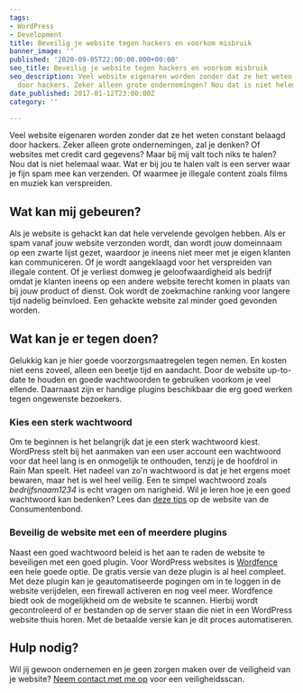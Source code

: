 ```yaml
---
tags:
- WordPress
- Development
title: Beveilig je website tegen hackers en voorkom misbruik
banner_image: ''
published: '2020-09-05T22:00:00.000+00:00'
seo_title: Beveilig je website tegen hackers en voorkom misbruik
seo_description: Veel website eigenaren worden zonder dat ze het weten constant belaagd
  door hackers. Zeker alleen grote ondernemingen? Nou dat is niet helemaal waar...
date_published: 2017-01-12T23:00:00Z
category: ''

---
```

Veel website eigenaren worden zonder dat ze het weten constant belaagd door hackers. Zeker alleen grote ondernemingen, zal je denken? Of websites met credit card gegevens? Maar bij mij valt toch niks te halen? Nou dat is niet helemaal waar. Wat er bij jou te halen valt is een server waar je fijn spam mee kan verzenden. Of waarmee je illegale content zoals films en muziek kan verspreiden.

## Wat kan mij gebeuren?

Als je website is gehackt kan dat hele vervelende gevolgen hebben. Als er spam vanaf jouw website verzonden wordt, dan wordt jouw domeinnaam op een zwarte lijst gezet, waardoor je ineens niet meer met je eigen klanten kan communiceren. Of je wordt aangeklaagd voor het verspreiden van illegale content. Of je verliest domweg je geloofwaardigheid als bedrijf omdat je klanten ineens op een andere website terecht komen in plaats van bij jouw product of dienst. Ook wordt de zoekmachine ranking voor langere tijd nadelig beïnvloed. Een gehackte website zal minder goed gevonden worden.

## Wat kan je er tegen doen?

Gelukkig kan je hier goede voorzorgsmaatregelen tegen nemen. En kosten niet eens zoveel, alleen een beetje tijd en aandacht. Door de website up-to-date te houden en goede wachtwoorden te gebruiken voorkom je veel ellende. Daarnaast zijn er handige plugins beschikbaar die erg goed werken tegen ongewenste bezoekers.

### Kies een sterk wachtwoord

Om te beginnen is het belangrijk dat je een sterk wachtwoord kiest. WordPress stelt bij het aanmaken van een user account een wachtwoord voor dat heel lang is en onmogelijk te onthouden, tenzij je de hoofdrol in Rain Man speelt. Het nadeel van zo'n wachtwoord is dat je het ergens moet bewaren, maar het is wel heel veilig. Een te simpel wachtwoord zoals _bedrijfsnaam1234_ is echt vragen om narigheid. Wil je leren hoe je een goed wachtwoord kan bedenken? Lees dan [deze tips](https://www.consumentenbond.nl/internet-privacy/wachtwoord-onthouden) op de website van de Consumentenbond.

### Beveilig de website met een of meerdere plugins

Naast een goed wachtwoord beleid is het aan te raden de website te beveiligen met een goed plugin. Voor WordPress websites is [Wordfence](https://www.wordfence.com/) een hele goede optie. De gratis versie van deze plugin is al heel compleet. Met deze plugin kan je geautomatiseerde pogingen om in te loggen in de website verijdelen, een firewall activeren en nog veel meer. Wordfence biedt ook de mogelijkheid om de website te scannen. Hierbij wordt gecontroleerd of er bestanden op de server staan die niet in een WordPress website thuis horen. Met de betaalde versie kan je dit proces automatiseren.

## Hulp nodig?

Wil jij gewoon ondernemen en je geen zorgen maken over de veiligheid van je website? [Neem contact met me op](https://www.corneelonline.nl/contact/) voor een veiligheidsscan.